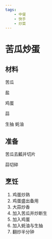 ```yaml
---
tags:
    - 中餐
    - 快手
    - 炒菜
---
```


# 苦瓜炒蛋

## 材料

苦瓜

盐

鸡蛋

蒜

生抽 蚝油

## 准备

苦瓜去瓤并切片

蒜切碎

## 烹饪

1. 鸡蛋炒熟
2. 鸡蛋盛出备用
3. 大蒜炒香
4. 加入苦瓜并炒断生
5. 加入鸡蛋
6. 加入蚝油与生抽
7. 翻炒半分钟